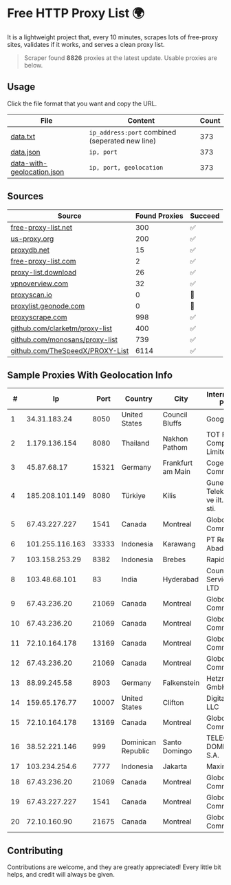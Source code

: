 
# Free HTTP Proxy List 🌍

It is a lightweight project that, every 10 minutes, scrapes lots of free-proxy sites, validates if it works, and serves a clean proxy list.


> Scraper found **8826** proxies at the latest update. Usable proxies are below.

## Usage

Click the file format that you want and copy the URL.


|File|Content|Count|
|----|-------|-----|
|[data.txt](https://raw.githubusercontent.com/themiralay/Proxy-List-World/master/data.txt)|`ip_address:port` combined (seperated new line)|373|
|[data.json](https://raw.githubusercontent.com/themiralay/Proxy-List-World/master/data.json)|`ip, port`|373|
|[data-with-geolocation.json](https://raw.githubusercontent.com/themiralay/Proxy-List-World/master/data-with-geolocation.json)|`ip, port, geolocation`|373|

## Sources

|Source|Found Proxies|Succeed|
|------|-------------|-------|
|[free-proxy-list.net](https://free-proxy-list.net)|300|✅|
|[us-proxy.org](https://www.us-proxy.org)|200|✅|
|[proxydb.net](http://proxydb.net)|15|✅|
|[free-proxy-list.com](https://free-proxy-list.com/?page=&port=&type%5B%5D=http&type%5B%5D=https&up_time=0&search=Search)|2|✅|
|[proxy-list.download](https://www.proxy-list.download/HTTP)|26|✅|
|[vpnoverview.com](https://vpnoverview.com/privacy/anonymous-browsing/free-proxy-servers)|32|✅|
|[proxyscan.io](https://www.proxyscan.io)|0|🚫|
|[proxylist.geonode.com](https://proxylist.geonode.com/api/proxy-list?limit=300&page=1&sort_by=lastChecked&sort_type=desc&protocols=http,https)|0|🚫|
|[proxyscrape.com](https://api.proxyscrape.com/v2/?request=displayproxies&protocol=http&timeout=10000&country=all&ssl=all&anonymity=all)|998|✅|
|[github.com/clarketm/proxy-list](https://raw.githubusercontent.com/clarketm/proxy-list/master/proxy-list-raw.txt)|400|✅|
|[github.com/monosans/proxy-list](https://raw.githubusercontent.com/monosans/proxy-list/main/proxies/http.txt)|739|✅|
|[github.com/TheSpeedX/PROXY-List](https://raw.githubusercontent.com/TheSpeedX/PROXY-List/master/http.txt)|6114|✅|


## Sample Proxies With Geolocation Info

|#|Ip|Port|Country|City|Internet Service Provider|
|-|--|----|-------|----|-------------------------|
|1|34.31.183.24|8050|United States|Council Bluffs|Google LLC|
|2|1.179.136.154|8080|Thailand|Nakhon Pathom|TOT Public Company Limited|
|3|45.87.68.17|15321|Germany|Frankfurt am Main|Cogent Communications|
|4|185.208.101.149|8080|Türkiye|Kilis|Guneydogu Telekom int.bil. ve ilt. hiz. tic. ltd. sti.|
|5|67.43.227.227|1541|Canada|Montreal|GloboTech Communications|
|6|101.255.116.163|33333|Indonesia|Karawang|PT Remala Abadi|
|7|103.158.253.29|8382|Indonesia|Brebes|Rapid Network|
|8|103.48.68.101|83|India|Hyderabad|Country Online Services PVT LTD|
|9|67.43.236.20|21069|Canada|Montreal|GloboTech Communications|
|10|67.43.236.20|21069|Canada|Montreal|GloboTech Communications|
|11|72.10.164.178|13169|Canada|Montreal|GloboTech Communications|
|12|67.43.236.20|21069|Canada|Montreal|GloboTech Communications|
|13|88.99.245.58|8903|Germany|Falkenstein|Hetzner Online GmbH|
|14|159.65.176.77|10007|United States|Clifton|DigitalOcean, LLC|
|15|72.10.164.178|13169|Canada|Montreal|GloboTech Communications|
|16|38.52.221.146|999|Dominican Republic|Santo Domingo|TELECABLE DOMINICANO, S.A.|
|17|103.234.254.6|7777|Indonesia|Jakarta|Maxindo|
|18|67.43.236.20|21069|Canada|Montreal|GloboTech Communications|
|19|67.43.227.227|1541|Canada|Montreal|GloboTech Communications|
|20|72.10.160.90|21675|Canada|Montreal|GloboTech Communications|



## Contributing

Contributions are welcome, and they are greatly appreciated! Every
little bit helps, and credit will always be given.

